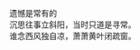 <html>
  <head>
    <meta charset="utf-8">
  </head>
  <body>
    <br>遗憾是常有的
    <br>沉思往事立斜阳，当时只道是寻常。<br>谁念西风独自凉，萧萧黄叶闭疏窗。
  </body>
  </html>
  
  
  <!DOCTYPE html>
<html>
	<head>
		<meta http-equiv="Content-Type" content="text/html;charset=utf-8">
		<br><title>Chapter 1. First WebGL Demo</title>
		<!-- 顶点着色器和片元着色器代码 -->
		<!-- 获取顶点位置 -->
		<script id="vertex-shader" type="x-shader/x-vertex">
			attribute vec4 vPosition;
		
			void main(){
				gl_Position = vPosition;
			}
		</script>
		<script id="fragment-shader" type="x-shader/x-fragment">
			precision mediump float;
			varying vec4 fColor;
			void main(){
				gl_FragColor = vec4( -1.0, -1.0, 0.0, 1.0 );
			}
		</script>
		<script id="vertex-shader2" type="x-shader/x-vertex">
			attribute vec4 vPosition2;
		
			void main(){
				gl_Position = vPosition2;
			}
		</script>
		<script id="fragment-shader2" type="x-shader/x-fragment">
			precision mediump float;
			varying vec4 fColor2;
			void main(){
				gl_FragColor = vec4( 1.0, 1.0, 0.0, 1.0 );
			}
		</script>
		<!-- 一组相关的JS库 -->
		<script type="text/javascript" src="js/common/webgl-utils.js"></script>
		<script type="text/javascript" src="js/common/initShaders.js"></script>
		<script type="text/javascript" src="js/common/glMatrix-0.9.5.min.js"></script>
		<!-- 绘制三角形的JS代码 -->
		<script type="text/javascript" src="js/ch01/triangle.js"></script>
	</head>
	<body>
		<canvas id="triangle-canvas" style="border:none;" width="500" height="500"></canvas>
	</body>
</html>

"use strict";

var gl;
var points;

window.onload = function init(){
	var canvas = document.getElementById( "triangle-canvas" );
	gl = WebGLUtils.setupWebGL( canvas );
	if( !gl ){
		alert( "WebGL isn't available" );
	}

	// Three Vertices
	var vertices = [
		-1.0, -1.0, 
		 -1.0,  0.0, 
		 0.0, 0.0, 
		 -1.0, -1.0,
		 0.0, -1.0,
		 0.0,  0.0,
		 // 0.0, 1.0,
		 // 1.0,  1.0,
		 // 0.0,  -1.0
		/* -0.5, -0.5,
		 0.0, 0.5,
		 0.5, -0.5*/
	];
	
	
	
	// Configure WebGL
	gl.viewport( 0, 0, canvas.width, canvas.height );
	gl.clearColor( 1.0, 1.0, 1.0, 1.0 );

	// Load shaders and initialize attribute buffers
	var program = initShaders( gl, "vertex-shader", "fragment-shader" );
	gl.useProgram( program );
	
	// Load the data into the GPU
	var bufferId = gl.createBuffer();
	gl.bindBuffer( gl.ARRAY_BUFFER, bufferId );
	gl.bufferData( gl.ARRAY_BUFFER, new Float32Array( vertices ), gl.STATIC_DRAW );



	// Associate external shader variables with data buffer
	var vPosition = gl.getAttribLocation( program, "vPosition" );
	gl.vertexAttribPointer( vPosition, 2, gl.FLOAT, false, 0, 0 );
	gl.enableVertexAttribArray( vPosition );
	
	render();
	var vertices2 = [
		// -1.0, -1.0, 
		//  -1.0,  1.0, 
		//  0.0, 1.0, 
		//  -1.0, -1.0,
		//  0.0, -1.0,
		//  0.0,  1.0,
		 0.0, 1.0,
		 1.0,  1.0,
		 0.0,  0.0
		/* -0.5, -0.5,
		 0.0, 0.5,
		 0.5, -0.5*/
	];
	var program2 = initShaders( gl, "vertex-shader2", "fragment-shader2" );
	gl.useProgram( program2 );
	var bufferId = gl.createBuffer();
	gl.bindBuffer( gl.ARRAY_BUFFER, bufferId );
	gl.bufferData( gl.ARRAY_BUFFER, new Float32Array( vertices2 ), gl.STATIC_DRAW );
	
	var vPosition2 = gl.getAttribLocation( program2, "vPosition2" );
	gl.vertexAttribPointer( vPosition2, 2, gl.FLOAT, false, 0, 0 );
	gl.enableVertexAttribArray( vPosition2 );
	render2();
}

function render(){
	gl.clear( gl.COLOR_BUFFER_BIT );
	//gl.drawArrays( gl.TRIANGLE_FAN, 0, 4 );
	gl.drawArrays( gl.TRIANGLES, 0, 6 );

	//gl.drawArrays( gl.TRIANGLE_FANS, 3, 6 );
}
function render2(){
	// gl.clear( gl.COLOR_BUFFER_BIT );
	//gl.drawArrays( gl.TRIANGLE_FAN, 0, 4 );
	gl.drawArrays( gl.TRIANGLES, 0, 3 );
	//gl.drawArrays( gl.TRIANGLE_FANS, 3, 6 );
}
